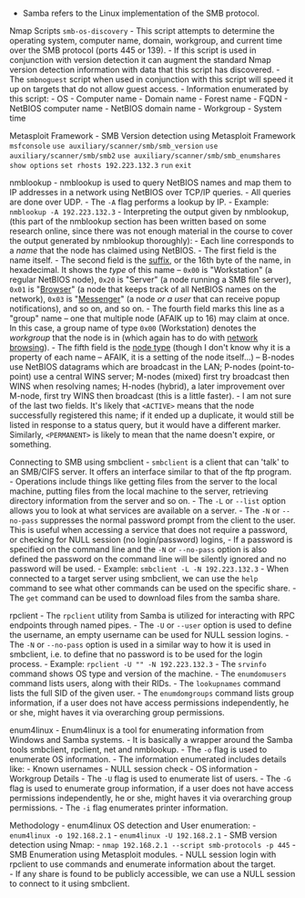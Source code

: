 - Samba refers to the Linux implementation of the SMB protocol.

Nmap Scripts
	`smb-os-discovery`
	- This script attempts to determine the operating system, computer name, domain, workgroup, and current time over the SMB protocol (ports 445 or 139).
	- If this script is used in conjunction with version detection it can augment the standard Nmap version detection information with data that this script has discovered.
	- The `smbnoguest` script when used in conjunction with this script will speed it up on targets that do not allow guest access.
	- Information enumerated by this script:
		- OS
		- Computer name
		- Domain name
		- Forest name
		- FQDN
		- NetBIOS computer name
		- NetBIOS domain name
		- Workgroup
		- System time

Metasploit Framework
	- SMB Version detection using Metasploit Framework
		`msfconsole`
		`use auxiliary/scanner/smb/smb_version`
		`use auxiliary/scanner/smb/smb2`
		`use auxiliary/scanner/smb/smb_enumshares`
		`show options`
		`set rhosts 192.223.132.3`
		`run`
		`exit`

nmblookup
	- nmblookup is used to query NetBIOS names and map them to IP addresses in a network using NetBIOS over TCP/IP queries.
	- All queries are done over UDP.
	- The `-A` flag performs a lookup by IP.
	- Example: `nmblookup -A 192.223.132.3`
	- Interpreting the output given by nmblookup, (this part of the nmblookup section has been written based on some research online, since there was not enough material in the course to cover the output generated by nmblookup thoroughly):
		- Each line corresponds to a _name_ that the node has claimed using NetBIOS.
		- The first field is the name itself.
		- The second field is the [suffix](http://ubiqx.org/cifs/Appendix-C.html), or the 16th byte of the name, in hexadecimal. It shows the _type_ of this name – `0x00` is "Workstation" (a regular NetBIOS node), `0x20` is "Server" (a node running a SMB file server), `0x01` is "[Browser](http://technet.microsoft.com/en-us/library/cc751403.aspx)" (a node that keeps track of all NetBIOS names on the network), `0x03` is "[Messenger](https://en.wikipedia.org/wiki/Windows_Messenger_service)" (a node _or a user_ that can receive popup notifications), and so on, and so on.
		- The fourth field marks this line as a "group" name – one that multiple node (AFAIK up to 16) may claim at once. In this case, a group name of type `0x00` (Workstation) denotes the _workgroup_ that the node is in (which again has to do with [network browsing](http://ubiqx.org/cifs/Browsing.html)).
		- The fifth field is the [node type](http://support.microsoft.com/kb/119493) (though I don't know why it is a property of each name – AFAIK, it is a setting of the node itself…) – B-nodes use NetBIOS datagrams which are broadcast in the LAN; P-nodes (point-to-point) use a central WINS server; M-nodes (mixed) first try broadcast then WINS when resolving names; H-nodes (hybrid), a later improvement over M-node, first try WINS then broadcast (this is a little faster).
		- I am not sure of the last two fields. It's likely that `<ACTIVE>` means that the node successfully registered this name; if it ended up a duplicate, it would still be listed in response to a status query, but it would have a different marker. Similarly, `<PERMANENT>` is likely to mean that the name doesn't expire, or something.

Connecting to SMB using smbclient
	- `smbclient` is a client that can 'talk' to an SMB/CIFS server. It offers an interface similar to that of the ftp program.
	- Operations include things like getting files from the server to the local machine, putting files from the local machine to the server, retrieving directory information from the server and so on.
	- The `-L` or `--list` option allows you to look at what services are available on a server.
	- The `-N` or `--no-pass` suppresses the normal password prompt from the client to the user. This is useful when accessing a service that does not require a password, or checking for NULL session (no login/password) logins,
	- If a password is specified on the command line and the `-N` or `--no-pass` option is also defined the password on the command line will be silently ignored and no password will be used.
	- Example: `smbclient -L -N 192.223.132.3`
	- When connected to a target server using smbclient, we can use the `help` command to see what other commands can be used on the specific share.
	- The `get` command can be used to download files from the samba share.

rpclient
	- The `rpclient` utility from Samba is utilized for interacting with RPC endpoints through named pipes.
	- The `-U` or `--user` option is used to define the username, an empty username can be used for NULL session logins.
	- The `-N` or `--no-pass` option is used in a similar way to how it is used in smbclient, i.e. to define that no password is to be used for the login process.
	- Example: `rpclient -U "" -N 192.223.132.3`
	- The `srvinfo` command shows OS type and version of the machine.
	- The `enumdomusers` command lists users, along with their RIDs.
	- The `lookupnames` command lists the full SID of the given user.
	- The `enumdomgroups` command lists group information, if a user does not have access permissions independently, he or she, might haves it via overarching group permissions.

enum4linux
	- Enum4linux is a tool for enumerating information from Windows and Samba systems.
	- It is basically a wrapper around the Samba tools smbclient, rpclient, net and nmblookup.
	- The `-o` flag is used to enumerate OS information.
	- The information enumerated includes details like:
		- Known usernames
		- NULL session check
		- OS information
		- Workgroup Details
	- The `-U` flag is used to enumerate list of users.
	- The `-G` flag is used to enumerate group information, if a user does not have access permissions independently, he or she, might haves it via overarching group permissions.
	- The `-i` flag enumerates printer information.

Methodology
	- enum4linux OS detection and User enumeration:
		- `enum4linux -o 192.168.2.1`
		- `enum4linux -U 192.168.2.1`
	- SMB version detection using Nmap: 
		- `nmap 192.168.2.1 --script smb-protocols -p 445`
	- SMB Enumeration using Metasploit modules.
	- NULL session login with rpclient to use commands and enumerate information about the target.\
	- If any share is found to be publicly accessible, we can use a NULL session to connect to it using smbclient.